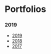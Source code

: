 # Portfolios

### 2019

- [2019](https://github.com/martincartledge/portfolios/tree/2019)
- [2018](https://github.com/martincartledge/portfolios/tree/2018)
- [2017](https://github.com/martincartledge/portfolios/tree/2017)
